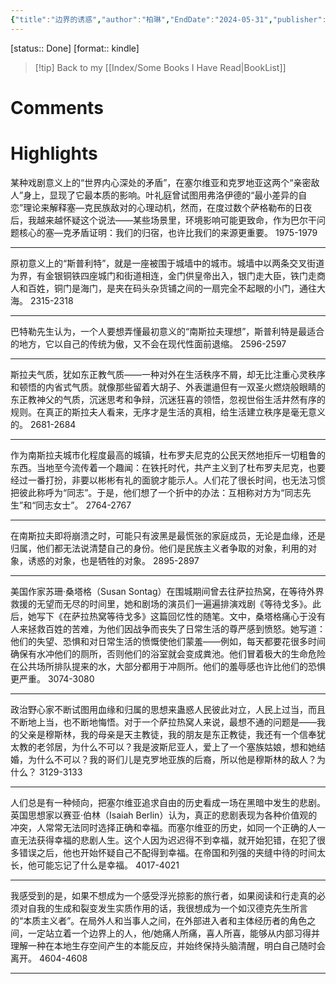 ```yaml
---
{"title":"边界的诱惑","author":"柏琳","EndDate":"2024-05-31","publisher":"上海文艺出版社","dg-publish":true,"permalink":"/BookNotes/边界的诱惑/","dgPassFrontmatter":true,"noteIcon":""}
---
```


[status:: Done]
[format:: kindle]

>[!tip] Back to my [[Index/Some Books I Have Read\|BookList]]

# Comments

# Highlights

某种戏剧意义上的“世界内心深处的矛盾”，在塞尔维亚和克罗地亚这两个“亲密敌人”身上，显现了它最本质的影响。叶礼庭曾试图用弗洛伊德的“最小差异的自恋”理论来解释塞—克民族敌对的心理动机，然而，在度过数个萨格勒布的日夜后，我越来越怀疑这个说法——某些场景里，环境影响可能更致命，作为巴尔干问题核心的塞—克矛盾证明：我们的归宿，也许比我们的来源更重要。
 1975-1979 
 
---  
原初意义上的“斯普利特”，就是一座被围于城墙中的城市。城墙中以两条交叉街道为界，有金银铜铁四座城门和街道相连，金门供皇帝出入，银门走大臣，铁门走商人和百姓，铜门是海门，是夹在码头杂货铺之间的一扇完全不起眼的小门，通往大海。
 2315-2318
 
---  
巴特勒先生认为，一个人要想弄懂最初意义的“南斯拉夫理想”，斯普利特是最适合的地方，它以自己的传统为傲，又不会在现代性面前退缩。
 2596-2597
 
---   
斯拉夫气质，犹如东正教气质——一种对外在生活秩序不屑，却无比注重心灵秩序和顿悟的内省式气质。就像那些留着大胡子、外表邋遢但有一双圣火燃烧般眼睛的东正教神父的气质，沉迷思考和争辩，沉迷狂喜的领悟，忽视世俗生活井然有序的规则。在真正的斯拉夫人看来，无序才是生活的真相，给生活建立秩序是毫无意义的。
 2681-2684
 
---  
作为南斯拉夫城市化程度最高的城镇，杜布罗夫尼克的公民天然地拒斥一切粗鲁的东西。当地至今流传着一个趣闻：在铁托时代，共产主义到了杜布罗夫尼克，也要经过一番打扮，非要以彬彬有礼的面貌才能示人。人们花了很长时间，也无法习惯把彼此称呼为“同志”。于是，他们想了一个折中的办法：互相称对方为“同志先生”和“同志女士”。
 2764-2767

--- 
在南斯拉夫即将崩溃之时，可能只有波黑是最慌张的家庭成员，无论是血缘，还是归属，他们都无法说清楚自己的身份。他们是民族主义者争取的对象，利用的对象，诱惑的对象，也是牺牲的对象。
 2895-2897
 
---   
美国作家苏珊·桑塔格（Susan Sontag）在围城期间曾去往萨拉热窝，在等待外界救援的无望而无尽的时间里，她和剧场的演员们一遍遍排演戏剧《等待戈多》。此后，她写下《在萨拉热窝等待戈多》这篇回忆性的随笔。文中，桑塔格痛心于没有人来拯救百姓的苦难，为他们因战争而丧失了日常生活的尊严感到愤怒。她写道： 他们的失望、恐惧和对日常生活的愤慨使他们蒙羞——例如，每天都要花很多时间确保有水冲他们的厕所，否则他们的浴室就会变成粪池。他们冒着极大的生命危险在公共场所排队提来的水，大部分都用于冲厕所。他们的羞辱感也许比他们的恐惧更严重。
 3074-3080
 
---   
政治野心家不断试图用血缘和归属的思想来蛊惑人民彼此对立，人民上过当，而且不断地上当，也不断地悔悟。对于一个萨拉热窝人来说，最想不通的问题是——我的父亲是穆斯林，我的母亲是天主教徒，我的朋友是东正教徒，我还有一个信奉犹太教的老邻居，为什么不可以？我是波斯尼亚人，爱上了一个塞族姑娘，想和她结婚，为什么不可以？我的哥们儿是克罗地亚族的后裔，所以他是穆斯林的敌人？为什么？
 3129-3133
 
---   
人们总是有一种倾向，把塞尔维亚追求自由的历史看成一场在黑暗中发生的悲剧。英国思想家以赛亚·伯林（Isaiah Berlin）认为，真正的悲剧表现为各种价值观的冲突，人常常无法同时选择正确和幸福。而塞尔维亚的历史，如同一个正确的人一直无法获得幸福的悲剧人生。这个人因为迟迟得不到幸福，就开始犯错，在犯了很多错误之后，他也开始怀疑自己不配得到幸福。在帝国和列强的夹缝中待的时间太长，他可能忘记了什么是幸福。
 4017-4021
 
---   
我感受到的是，如果不想成为一个感受浮光掠影的旅行者，如果阅读和行走真的必须对自我的生成和裂变发生实质作用的话，我很想成为一个如汉德克先生所言的“本质主义者”。在局外人和当事人之间，在外部进入者和主体经历者的角色之间，一定站立着一个边界上的人，他/她痛人所痛，喜人所喜，能够从内部习得并理解一种在本地生存空间产生的本能反应，并始终保持头脑清醒，明白自己随时会离开。
 4604-4608
 
 ----